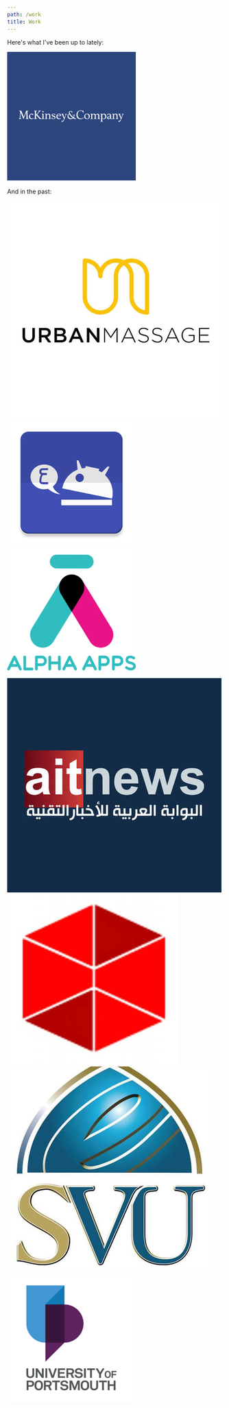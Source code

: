 ```yaml
---
path: /work
title: Work
---
```


Here's what I've been up to lately:

<activity
  title="Tech Lead @ McKinsey & Company"
  time="January 2017—Present"
  current=true>![McKinsey logo](./mckinsey.png)</activity>

And in the past:

<activity
  title="Lead Engineer @ Urban Massage"
  time="July 2015—January 2017"
  current="">![Urban logo](./urban.jpg)</activity>
<activity
  title="Full Stack Developer @ Ardroid"
  time="July 2010—July 2015"
  current="">![Ardroid logo](./ardroid.png)</activity>
<activity
  title="Full Stack Developer @ Alpha Apps"
  time="May 2013—July 2015"
  current="">![AlphaApps logo](./alpha-apps.png)</activity>
<activity
  title="Full Stack Developer @ AITNews"
  time="February 2013—June 2015"
  current="">![Aitnews logo](./aitnews.jpg)</activity>
<activity
  title="Full Stack Developer @ PixelInvention"
  time="September 2011—March 2013"
  current="">![PixelInvention logo](./pixelinvention.jpg)</activity>
<activity
  title="Bachelor of Science @ University of Portsmouth"
  time="2015, Major: Computing"
  current="">![SVU logo](./svu.jpg)</activity>
<activity
  title="Higher National Diploma @ Syrian Virtual University"
  time="2014, Major: Marketing & Business Applications"
  current="">![UoP logo](./uop.png)</activity>